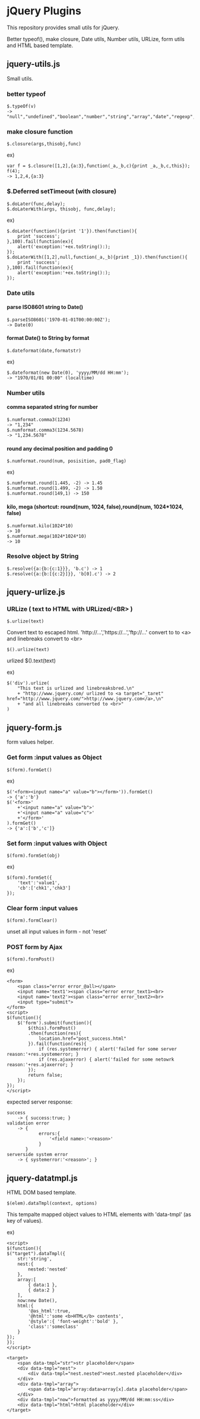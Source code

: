 jQuery Plugins
==============

This repository provides small utils for jQuery.

Better typeof(), make closure, Date utils, Number utils, URLize, form utils and HTML based template.


jquery-utils.js
--------------

Small utils.

### better typeof

    $.typeOf(v)
    -> "null","undefined","boolean","number","string","array","date","regexp","object"

### make closure function

    $.closure(args,thisobj,func)

ex)

    var f = $.closure([1,2],{a:3},function(_a,_b,c){print _a,_b,c,this});
    f(4);
    -> 1,2,4,{a:3}

### $.Deferred setTimeout (with closure)

    $.doLater(func,delay);
    $.doLaterWith(args, thisobj, func,delay);

ex)

    $.doLater(function(){print '1'}).then(function(){
    	print 'success';
    },100).fail(function(ex){
    	alert('exception:'+ex.toString():);
    });
    $.doLaterWith([1,2],null,function(_a,_b){print _1}).then(function(){
    	print 'success';
    },100).fail(function(ex){
    	alert('exception:'+ex.toString():);
    });

### Date utils

#### parse ISO8601 string to Date()

    $.parseISO8601('1970-01-01T00:00:00Z');
    -> Date(0)

#### format Date() to String by format

    $.dateformat(date,formatstr)

ex)

	$.dateformat(new Date(0), 'yyyy/MM/dd HH:mm');
	-> "1970/01/01 00:00" (localtime)

### Number utils

#### comma separated string for number

    $.numformat.comma3(1234)
    -> "1,234"
    $.numformat.comma3(1234.5678)
    -> "1,234.5678"

#### round any decimal position and padding 0

	$.numformat.round(num, posisition, pad0_flag)

ex)

	$.numformat.round(1.445, -2) -> 1.45
	$.numformat.round(1.499, -2) -> 1.50
	$.numformat.round(149,1) -> 150


#### kilo, mega (shortcut: round(num, 1024, false),round(num, 1024*1024, false)

    $.numformat.kilo(1024*10)
    -> 10
    $.numformat.mega(1024*1024*10)
    -> 10


### Resolve object by String

    $.resolve({a:{b:{c:1}}}, 'b.c') -> 1
    $.resolve({a:{b:[{c:2}]}}, 'b[0].c') -> 2


jquery-urlize.js
----------------

### URLize ( text to HTML with URLized/&lt;BR&gt; )

    $.urlize(text)

Convert text to escaped html.
'http://...','https://...','ftp://...' convert to to &lt;a> and linebreaks convert to &lt;br>

    $().urlize(text)

urlized $().text(text)

ex)

    $('div').urlize(
        "This text is urlized and linebreaksbred.\n"
        + "http://www.jquery.com/ urlized to <a target="_taret" href="http://www.jquery.com/">http://www.jquery.com</a>,\n"
        + "and all linebreaks converted to <br>"
    )



jquery-form.js
--------------

form values helper.

### Get form :input values as Object

    $(form).formGet()

ex)

    $('<form><input name="a" value="b"></form>')).formGet()
    -> {'a':'b'}
    $('<form>'
        +'<input name="a" value="b">'
        +'<input name="a" value="c">'
        +'</form>'
    ).formGet()
    -> {'a':['b','c']}


### Set form :input values with Object

    $(form).formSet(obj)

ex)

    $(form).formSet({
        'text':'value1',
        'cb':['chk1','chk3']
    });


### Clear form :input values

    $(form).formClear()

unset all input values in form - not 'reset'


### POST form by Ajax

	$(form).formPost()

ex)

    <form>
        <span class="error error_@all></span>
        <input name='text1'><span class="error error_text1><br>
        <input name='text2'><span class="error error_text2><br>
        <input type="submit">
    </form>
    <script>
    $(function(){
        $('form').submit(function(){
            $(this).formPost()
            .then(function(res){
                location.href="post_success.html"
            }).fail(function(res){
                if (res.systemerror) { alert('failed for some server reason:'+res.systemerror; }
                if (res.ajaxerror) { alert('failed for some netowrk reason:'+res.ajaxerror; }
            });
            return false;
        });
    });
    </script>

expected server response:

    success
        -> { success:true; }
    validation error
        -> {
                errors:{
                    '<field name>:'<reason>'
                }
           }
    serverside system error
        -> { systemerror:'<reason>'; }


jquery-datatmpl.js
------------------

HTML DOM based template.

    $(elem).dataTmpl(context, options)

This tempalte mapped object values to HTML elements with 'data-tmpl' (as key of values).

ex)

    <script>
    $(function(){
    $("target").dataTmpl({
        str:'string',
        nest:{
            nested:'nested'
        },
        array:[
            { data:1 },
            { data:2 }
        ],
        now:new Date(),
        html:{
            '@as_html':true,
            '@html':'some <b>HTML</b> contents',
            '@style':{ 'font-weight':'bold' },
            'class':'someclass'
        }
    });
    });
    </script>
    
    <target>
        <span data-tmpl="str">str placeholder</span>
        <div data-tmpl="nest">
            <div data-tmpl="nest.nested">nest.nested placeholder</div>
        </div>
        <div data-tmpl="array">
            <span data-tmpl="array:data>array[x].data placeholder</span>
        </div>
        <div data-tmpl="now">formatted as yyyy/MM/dd HH:mm:ss</div>
        <div data-tmpl="html">html placeholder</div>
    </target>


